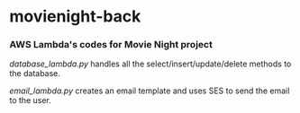 # movienight-back


### AWS Lambda's codes for Movie Night project


*database_lambda.py* handles all the select/insert/update/delete methods to the database.


*email_lambda.py* creates an email template and uses SES to send the email to the user.